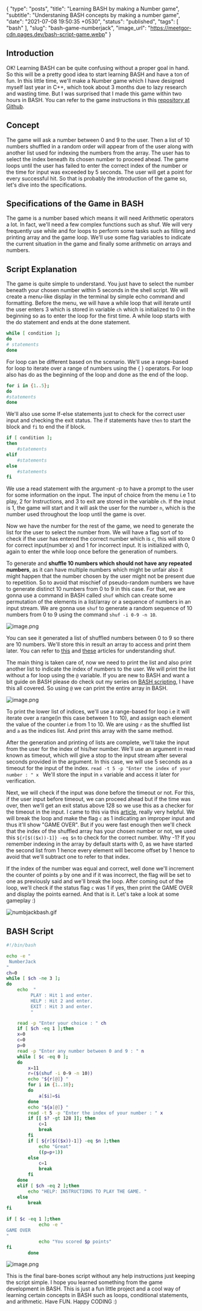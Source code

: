 {
  "type": "posts",
  "title": "Learning BASH by making a Number game",
  "subtitle": "Understaning BASH concepts by making a number game",
  "date": "2021-07-08 19:50:35 +0530",
  "status": "published",
  "tags": [
    "bash"
  ],
  "slug": "bash-game-numberjack",
  "image_url": "https://meetgor-cdn.pages.dev/bash-script-game.webp"
}

## Introduction

OK! Learning BASH can be quite confusing without a proper goal in hand. So this will be a pretty good idea to start learning BASH and have a ton of fun. In this little time, we'll make a Number game which I have designed myself last year in C++, which took about 3 months due to lazy research and wasting time. But I was surprised that I made this game within two hours in BASH. You can refer to the game instructions in this  [repository at Github](https://github.com/Mr-Destructive/NumberJack).

## Concept 
The game will ask a number between 0 and 9 to the user. Then a list of 10 numbers shuffled in a random order will appear from of the user along with another list used for indexing the numbers from the array. The user has to select the index beneath its chosen number to proceed ahead. The game loops until the user has failed to enter the correct index of the number or the time for input was exceeded by 5 seconds. The user will get a point for every successful hit. So that is probably the introduction of the game so, let's dive into the specifications.

## Specifications of the Game in BASH
The game is a number based which means it will need Arithmetic operators a lot. In fact, we'll need a few complex functions such as shuf. We will very frequently use while and for loops to perform some tasks such as filling and printing array and the game loop. We'll use some flag variables to indicate the current situation in the game and finally some arithmetic on arrays and numbers. 

## Script Explanation
The game is quite simple to understand. You just have to select the number beneath your chosen number within 5 seconds in the shell script. We will create a menu-like display in the terminal by simple echo command and formatting. Before the menu, we will have a while loop that will iterate until the user enters 3 which is stored in variable `ch` which is initialized to 0 in the beginning so as to enter the loop for the first time. A while loop starts with the do statement and ends at the done statement.
```bash
while [ condition ];
do 
# statements
done
```
For loop can be different based on the scenario. We'll use a range-based for loop to iterate over a range of numbers using the { } operators. For loop also has do as the beginning of the loop and done as the end of the loop.

```bash
for i in {1..5};
do 
#statements
done
```
We'll also use some If-else statements just to check for the correct user input and checking the exit status. The if statements have `then` to start the block and `fi` to end the if block. 
```bash
if [ condition ];
then
    #statements
elif
    #statements
else
    #statements
fi
```


We use a read statement with the argument -p to have a prompt to the user for some information on the input. The input of choice from the menu i.e 1 to play, 2 for Instructions, and 3 to exit are stored in the variable `ch`. If the input is 1, the game will start and it will ask the user for the number `n`, which is the number used throughout the loop until the game is over. 

Now we have the number for the rest of the game, we need to generate the list for the user to select the number from. We will have a flag sort of to check if the user has entered the correct number which is `c`, this will store 0 for correct input(number x) and 1 for incorrect input. It is initialized with 0, again to enter the while loop once before the generation of numbers. 

To generate and **shuffle 10 numbers which should not have any repeated numbers**, as it can have multiple numbers which might be unfair also it might happen that the number chosen by the user might not be present due to repetition. So to avoid that mischief of pseudo-random numbers we have to generate distinct 10 numbers from 0 to 9 in this case. For that, we are gonna use a command in BASH called `shuf` which can create some permutation of the elements in a list/array or a sequence of numbers in an input stream. We are gonna use `shuf` to generate a random sequence of 10 numbers from 0 to 9 using the command `shuf -i 0-9 -n 10`. 

![image.png](https://cdn.hashnode.com/res/hashnode/image/upload/v1625748675622/1Li6h3_vX.png)

You can see it generated a list of shuffled numbers between 0 to 9 so there are 10 numbers. We'll store this in result an array to access and print them later. You can refer to  [this](https://www.geeksforgeeks.org/shuf-command-in-linux-with-examples/)  and  [these](https://www.howtoforge.com/linux-shuf-command/)  articles for understanding shuf.  

The main thing is taken care of, now we need to print the list and also print another list to indicate the index of numbers to the user. We will print the list without a for loop using the `@` variable. If you are new to BASH and want a bit guide on BASH please do check out my series on  [BASH scripting](https://techstructiveblog.hashnode.dev/series/bash-scripting), I have this all covered. So using `@` we can print the entire array in BASH. 

![image.png](https://cdn.hashnode.com/res/hashnode/image/upload/v1625749273007/hf_y4Fm53.png)

To print the lower list of indices, we'll use a range-based for loop i.e it will iterate over a range(in this case between 1 to 10), and assign each element the value of the counter i.e from 1 to 10. We are using `r` as the shuffled list and `a` as the indices list. And print this array with the same method.

After the generation and printing of lists are complete, we'll take the input from the user for the index of his/her number. We'll use an argument in read known as timeout, which will give a stop to the input stream after several seconds provided in the argument. In this case, we will use 5 seconds as a timeout for the input of the index. `read -t 5 -p "Enter the index of your number : " x `
We'll store the input in `x` variable and access it later for verification. 

Next, we will check if the input was done before the timeout or not. For this, if the user input before timeout, we can proceed ahead but if the time was over, then we'll get an exit status above 128 so we use this as a checker for the timeout in the input. I came to this via this  [article](https://www.linux.org/threads/exit-script-by-timeout-if-delay-of-read-input-in-command-line.15905/), really very helpful. We will break the loop and make the flag `c` as 1 indicating an improper input and thus it'll show "GAME OVER". But if you were fast enough then we'll check that the index of the shuffled array has your chosen number or not, we used this `${r[$(($x))-1]} -eq $n` to check for the correct number. Why -1? If you remember indexing in the array by default starts with 0, as we have started the second list from 1 hence every element will become offset by 1 hence to avoid that we'll subtract one to refer to that index. 

If the index of the number was equal and correct, well done we'll increment the counter of points `p` by one and if it was incorrect, the flag will be set to one as previously said and we'll break the loop. After coming out of the loop, we'll check if the status flag `c` was 1 if yes, then print the GAME OVER and display the points earned. And that is it. Let's take a look at some gameplay :)

![numbjackbash.gif](https://cdn.hashnode.com/res/hashnode/image/upload/v1625753634816/CCUD8OD_K.gif)

## BASH Script
```bash
#!/bin/bash

echo -e "
 NumberJack 
"
ch=0
while [ $ch -ne 3 ];
do
	echo  "  
		 PLAY : Hit 1 and enter.
		 HELP : Hit 2 and enter.
		 EXIT : Hit 3 and enter.
		 "

	read -p "Enter your choice : " ch
	if [ $ch -eq 1 ];then
	x=0
	c=0
	p=0
	read -p "Enter any number between 0 and 9 : " n
	while [ $c -eq 0 ];
	do
		x=11
		r=($(shuf -i 0-9 -n 10))
		echo "${r[@]} "
		for i in {1..10};
		do
			a[$i]=$i	
		done
		echo "${a[@]} "
		read -t 5 -p "Enter the index of your number : " x
		if [[ $? -gt 128 ]]; then 
			c=1
			break
		fi
		if [ ${r[$(($x))-1]} -eq $n ];then
			echo "Great"
			((p=p+1))
		else
			c=1
			break
		fi
	done
	elif [ $ch -eq 2 ];then
		echo "HELP: INSTRUCTIONS TO PLAY THE GAME. "
	else
		break
fi

if [ $c -eq 1 ];then
			echo -e "
GAME OVER
"
			echo "You scored $p points"
fi
		done

```

![image.png](https://cdn.hashnode.com/res/hashnode/image/upload/v1625753738352/qBDF1PFQG.png)

This is the final bare-bones script without any help instructions just keeping the script simple. I hope you learned something from the game development in BASH. This is just a fun little project and a cool way of learning certain concepts in BASH such as loops, conditional statements, and arithmetic. Have FUN. Happy CODING :)

